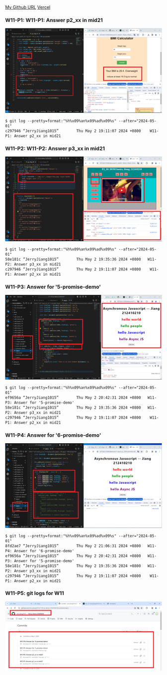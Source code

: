 [My Github URL](https://github.com/JerryJiang1115/1122-js-demo-212411211)
[Vercel](https://1122-js-demo-212411211.vercel.app/#)

### W11-P1: W11-P1: Answer p2_xx in mid21

![](w11-p1.png)

```
$ git log --pretty=format:"%h%x09%an%x09%ad%x09%s" --after="2024-05-01"
c297946 “JerryJiang1015”        Thu May 2 19:11:07 2024 +0800    W11-P1: Answer p2_xx in mid21
```

### W11-P2: W11-P2: Answer p3_xx in mid21

![](w11-p2.png)

```
$ git log --pretty=format:"%h%x09%an%x09%ad%x09%s" --after="2024-05-01"
58e181c “JerryJiang1015”        Thu May 2 19:35:36 2024 +0800   W11-P2: Answer p3_xx in mid21
c297946 “JerryJiang1015”        Thu May 2 19:11:07 2024 +0800    W11-P1: Answer p2_xx in mid21

```

### W11-P3: Answer for '5-promise-demo'

![](w11-p3.png)

```
$ git log --pretty=format:"%h%x09%an%x09%ad%x09%s" --after="2024-05-01"
ef9656a “JerryJiang1015”        Thu May 2 20:42:31 2024 +0800   W11-P3: Answer for '5-promise-demo'
58e181c “JerryJiang1015”        Thu May 2 19:35:36 2024 +0800   W11-P2: Answer p3_xx in mid21
c297946 “JerryJiang1015”        Thu May 2 19:11:07 2024 +0800    W11-P1: Answer p2_xx in mid21

```

### W11-P4: Answer for '6-promise-demo'

![](w11-p4.png)

```
$ git log --pretty=format:"%h%x09%an%x09%ad%x09%s" --after="2024-05-01"
8fd2ae7 “JerryJiang1015”        Thu May 2 21:06:31 2024 +0800   W11-P4: Answer for '6-promise-demo'
ef9656a “JerryJiang1015”        Thu May 2 20:42:31 2024 +0800   W11-P3: Answer for '5-promise-demo'
58e181c “JerryJiang1015”        Thu May 2 19:35:36 2024 +0800   W11-P2: Answer p3_xx in mid21
c297946 “JerryJiang1015”        Thu May 2 19:11:07 2024 +0800    W11-P1: Answer p2_xx in mid21

```

### W11-P5: git logs for W11

![](w11-p5.png)

```

```
